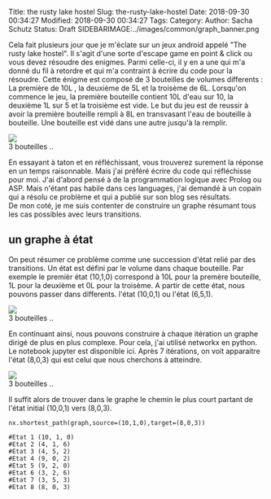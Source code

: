 Title: the rusty lake hostel
Slug: the-rusty-lake-hostel
Date: 2018-09-30 00:34:27
Modified: 2018-09-30 00:34:27
Tags: 
Category: 
Author: Sacha Schutz
Status: Draft
SIDEBARIMAGE:../images/common/graph_banner.png

Cela fait plusieurs jour que je m'éclate sur un jeux android appelé "The rusty lake hostel". Il s'agit d'une sorte d'escape game en point & click ou vous devez résoudre des enigmes. Parmi celle-ci, il y en a une qui m'a donné du fil à retordre et qui m'a contraint à écrire du code pour la résoudre. 
Cette énigme est composé de 3 bouteilles de volumes differents : La première de 10L , la deuxième de 5L et la troisème de 6L. Lorsqu'on commence le jeu, la première bouteille contient 10L d'eau sur 10, la deuxième 1L sur 5 et la troisième est vide. 
Le but du jeu est de reussir à avoir la première bouteille rempli à 8L en transvasant l'eau de bouteille à bouteille. Une bouteille est vidé dans une autre jusqu'à la remplir. 

<div class="figure">
    <img src="../images/rusty_lake/base.jpg" /> 
    <div class="legend">3 bouteilles ..</div>
</div>   

En essayant à taton et en réfléchissant, vous trouverez surement la réponse en un temps raisonnable. Mais j'ai préféré écrire du code qui réfléchisse pour moi. J'ai d'abord pensé à de la programmation logique avec Prolog ou ASP. Mais n'étant pas habile dans ces languages, j'ai demandé à un copain qui a résolu ce problème et qui a publié sur son blog ses résultats.    
De mon coté, je me suis contenter de construire un graphe résumant tous les cas possibles avec leurs transitions. 

## un graphe à état 

On peut résumer ce problème comme une succession d'état relié par des transitions. Un état est défini par le volume dans chaque bouteille. Par exemple le premièr état (10,1,0) correspond à 10L pour la premère bouteille, 1L pour la deuxième et 0L pour la troisème. A partir de cette état, nous pouvons passer dans differents. l'état (10,0,1) ou l'état (6,5,1).

<div class="figure">
    <img src="../images/rusty_lake/graphe_base.png" /> 
    <div class="legend">3 bouteilles ..</div>
</div>   

 En continuant ainsi, nous pouvons construire à chaque itération un graphe dirigé de plus en plus complexe. Pour cela, j'ai utilisé networkx en python. Le notebook jupyter est disponible ici. Après 7 itérations, on voit apparaitre l'état (8,0,3) qui est celui que nous cherchons à atteindre. 

<div class="figure">
    <img src="../images/rusty_lake/graphe.png" /> 
    <div class="legend">3 bouteilles ..</div>
</div> 

Il suffit alors de trouver dans le graphe le chemin le plus court partant de l'état initial (10,0,1) vers (8,0,3).


    nx.shortest_path(graph,source=(10,1,0),target=(8,0,3))
    
    #Etat 1 (10, 1, 0)
    #Etat 2 (4, 1, 6)
    #Etat 3 (4, 5, 2)
    #Etat 4 (9, 0, 2)
    #Etat 5 (9, 2, 0)
    #Etat 6 (3, 2, 6)
    #Etat 7 (3, 5, 3)
    #Etat 8 (8, 0, 3)



